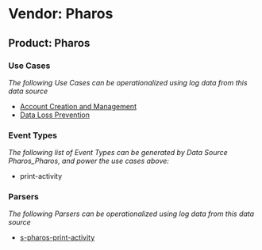 Vendor: Pharos
==============
Product: Pharos
---------------

### Use Cases

_The following Use Cases can be operationalized using log data from this data source_

* [Account Creation and Management](usecase_account_creation_and_management.md)
* [Data Loss Prevention](usecase_data_loss_prevention.md)


### Event Types

_The following list of Event Types can be generated by Data Source Pharos_Pharos, and power the use cases above:_

- print-activity


### Parsers

_The following Parsers can be operationalized using log data from this data source_

* [s-pharos-print-activity](parserContent_s-pharos-print-activity.md)
